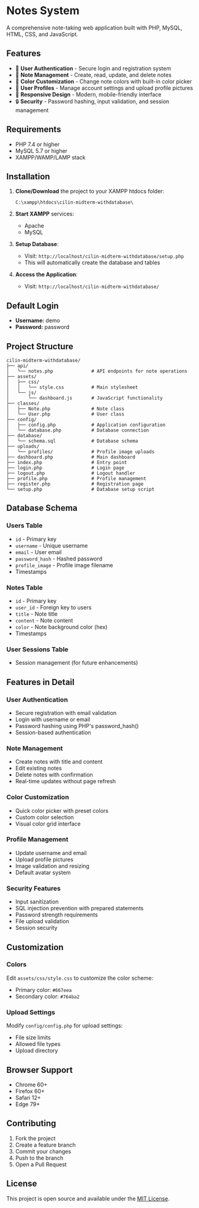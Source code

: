# Notes System

A comprehensive note-taking web application built with PHP, MySQL, HTML, CSS, and JavaScript.

## Features

- 🔐 **User Authentication** - Secure login and registration system
- 📝 **Note Management** - Create, read, update, and delete notes
- 🎨 **Color Customization** - Change note colors with built-in color picker
- 👤 **User Profiles** - Manage account settings and upload profile pictures
- 📱 **Responsive Design** - Modern, mobile-friendly interface
- 🔒 **Security** - Password hashing, input validation, and session management

## Requirements

- PHP 7.4 or higher
- MySQL 5.7 or higher
- XAMPP/WAMP/LAMP stack

## Installation

1. **Clone/Download** the project to your XAMPP htdocs folder:
   ```
   C:\xampp\htdocs\cilin-midterm-withdatabase\
   ```

2. **Start XAMPP** services:
   - Apache
   - MySQL

3. **Setup Database**:
   - Visit: `http://localhost/cilin-midterm-withdatabase/setup.php`
   - This will automatically create the database and tables

4. **Access the Application**:
   - Visit: `http://localhost/cilin-midterm-withdatabase/`

## Default Login

- **Username:** demo
- **Password:** password

## Project Structure

```
cilin-midterm-withdatabase/
├── api/
│   └── notes.php              # API endpoints for note operations
├── assets/
│   ├── css/
│   │   └── style.css          # Main stylesheet
│   └── js/
│       └── dashboard.js       # JavaScript functionality
├── classes/
│   ├── Note.php               # Note class
│   └── User.php               # User class
├── config/
│   ├── config.php             # Application configuration
│   └── database.php           # Database connection
├── database/
│   └── schema.sql             # Database schema
├── uploads/
│   └── profiles/              # Profile image uploads
├── dashboard.php              # Main dashboard
├── index.php                  # Entry point
├── login.php                  # Login page
├── logout.php                 # Logout handler
├── profile.php                # Profile management
├── register.php               # Registration page
└── setup.php                  # Database setup script
```

## Database Schema

### Users Table
- `id` - Primary key
- `username` - Unique username
- `email` - User email
- `password_hash` - Hashed password
- `profile_image` - Profile image filename
- Timestamps

### Notes Table
- `id` - Primary key
- `user_id` - Foreign key to users
- `title` - Note title
- `content` - Note content
- `color` - Note background color (hex)
- Timestamps

### User Sessions Table
- Session management (for future enhancements)

## Features in Detail

### User Authentication
- Secure registration with email validation
- Login with username or email
- Password hashing using PHP's password_hash()
- Session-based authentication

### Note Management
- Create notes with title and content
- Edit existing notes
- Delete notes with confirmation
- Real-time updates without page refresh

### Color Customization
- Quick color picker with preset colors
- Custom color selection
- Visual color grid interface

### Profile Management
- Update username and email
- Upload profile pictures
- Image validation and resizing
- Default avatar system

### Security Features
- Input sanitization
- SQL injection prevention with prepared statements
- Password strength requirements
- File upload validation
- Session security

## Customization

### Colors
Edit `assets/css/style.css` to customize the color scheme:
- Primary color: `#667eea`
- Secondary color: `#764ba2`

### Upload Settings
Modify `config/config.php` for upload settings:
- File size limits
- Allowed file types
- Upload directory

## Browser Support

- Chrome 60+
- Firefox 60+
- Safari 12+
- Edge 79+

## Contributing

1. Fork the project
2. Create a feature branch
3. Commit your changes
4. Push to the branch
5. Open a Pull Request

## License

This project is open source and available under the [MIT License](LICENSE).
